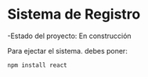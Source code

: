 <h1>Sistema de Registro</h1>

  -Estado del proyecto: En construcción

Para ejectar el sistema. debes poner:

   ```npm install react```
